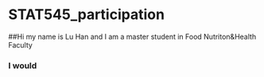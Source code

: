 # STAT545_participation
##Hi my name is Lu Han and I am a master student in Food Nutriton&Health Faculty
### I would
